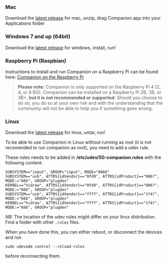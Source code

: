 ### Mac

Download the [latest release](https://github.com/bitfocus/companion/releases) for mac, unzip, drag Companion.app into your Applications folder

### Windows 7 and up (64bit)

Download the [latest release](https://bit.ly/3c3SmAH) for windows, install, run!

### Raspberry Pi (Raspbian)

Instructions to install and run Companion on a Raspberry Pi can be found here: [Companion on the Raspberry Pi](https://github.com/bitfocus/companion/wiki/Companion-on-the-Raspberry-Pi)

> **Please note:** Companion is only supported on the Raspberry Pi 4 (2, 4, or 8 BG). Companion can be installed on a Raspberry Pi 2B, 3B, or 3B+, **but it is not recommended or supported**. Should you choose to do so, you do so at your own risk and with the understanding that the community will not be able to help you if something goes wrong.

### Linux

Download the [latest release](https://github.com/bitfocus/companion/releases) for linux, untar, run!

To be able to use Companion in Linux without running as root (it is not recomended to run companion as root), you need to add a udev rule.

These rules needs to be added in **/etc/udev/50-companion.rules** with the following content:

```
SUBSYSTEM=="input", GROUP="input", MODE="0666"
SUBSYSTEM=="usb", ATTRS{idVendor}=="0fd9", ATTRS{idProduct}=="006?", MODE:="666", GROUP="plugdev"
KERNEL=="hidraw", ATTRS{idVendor}=="0fd9", ATTRS{idProduct}=="006?", MODE:="666", GROUP="plugdev"
SUBSYSTEM=="usb", ATTRS{idVendor}=="ffff", ATTRS{idProduct}=="1f4?", MODE:="666", GROUP="plugdev"
KERNEL=="hidraw", ATTRS{idVendor}=="ffff", ATTRS{idProduct}=="1f4?", MODE:="666", GROUP="plugdev"
```

_NB:_ The location of the udev rules might differ on your linux distribution. Find a folder with other `.rules` files.

When you have done this, you can either reboot, or disconnect the devices and run

```
sudo udevadm control --reload-rules
```

before reconnecting them.
